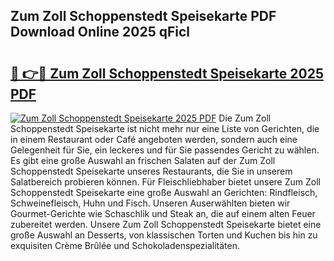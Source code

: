 ## Zum Zoll Schoppenstedt Speisekarte PDF Download Online 2025 qFicl

# <h2><a href="http://gc9cc4.nevu.top/?p=Zum+Zoll+Schoppenstedt+Speisekarte">🔗 👉🔴 Zum Zoll Schoppenstedt Speisekarte 2025 PDF</a></h2>

[![Zum Zoll Schoppenstedt Speisekarte 2025 PDF](https://i.imgur.com/dBaPXMq.png)](http://gc9cc4.nevu.top/?p=Zum+Zoll+Schoppenstedt+Speisekarte)
Die Zum Zoll Schoppenstedt Speisekarte ist nicht mehr nur eine Liste von Gerichten, die in einem Restaurant oder Café angeboten werden, sondern auch eine Gelegenheit für Sie, ein leckeres und für Sie passendes Gericht zu wählen. Es gibt eine große Auswahl an frischen Salaten auf der Zum Zoll Schoppenstedt Speisekarte unseres Restaurants, die Sie in unserem Salatbereich probieren können. Für Fleischliebhaber bietet unsere Zum Zoll Schoppenstedt Speisekarte eine große Auswahl an Gerichten: Rindfleisch, Schweinefleisch, Huhn und Fisch. Unseren Auserwählten bieten wir Gourmet-Gerichte wie Schaschlik und Steak an, die auf einem alten Feuer zubereitet werden. Unsere Zum Zoll Schoppenstedt Speisekarte bietet eine große Auswahl an Desserts, von klassischen Torten und Kuchen bis hin zu exquisiten Crème Brûlée und Schokoladenspezialitäten.
